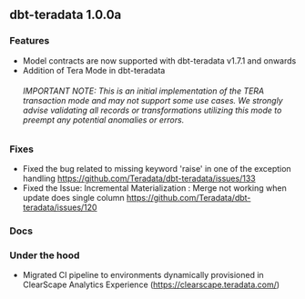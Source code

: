 ## dbt-teradata 1.0.0a

### Features
* Model contracts are now supported with dbt-teradata v1.7.1 and onwards
* Addition of Tera Mode in dbt-teradata
    ###### IMPORTANT NOTE: This is an initial implementation of the TERA transaction mode and may not support some use cases. We strongly advise validating all records or transformations utilizing this mode to preempt any potential anomalies or errors.

### Fixes
* Fixed the bug related to missing keyword 'raise' in one of the exception handling 
 https://github.com/Teradata/dbt-teradata/issues/133
* Fixed the Issue: Incremental Materialization : Merge not working when update does single column
  https://github.com/Teradata/dbt-teradata/issues/120

### Docs

### Under the hood
* Migrated CI pipeline to environments dynamically provisioned in ClearScape Analytics Experience (https://clearscape.teradata.com/)
